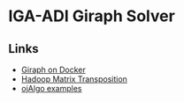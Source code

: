 # IGA-ADI Giraph Solver



## Links

* [Giraph on Docker](https://github.com/uwsampa/giraph-docker)
* [Hadoop Matrix Transposition](https://github.com/o19s/Hadoopadoop/blob/master/matrixtranspose/MatrixTranspose.java)
* [ojAlgo examples](https://www.ojalgo.org/code-examples/)